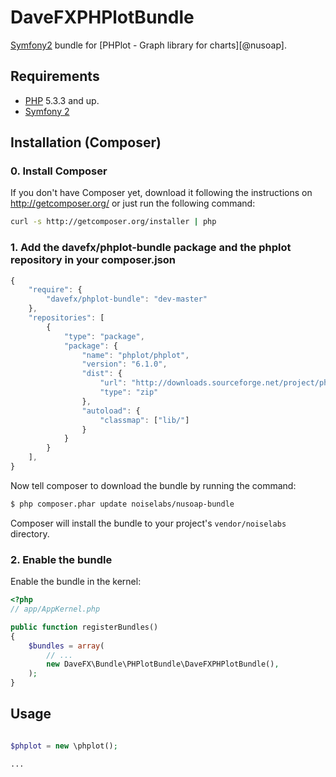 DaveFXPHPlotBundle
==================

[@php]:     http://php.net/                 "PHP: Hypertext Preprocessor"
[@phplot]:  http://phplot.sourceforge.net/  "PHPlot - PHPlot is a graph library for charts."
[@symfony]: http://www.symfony.com/         "High Performance PHP Framework for Web Development"

[Symfony2][@symfony] bundle for [PHPlot - Graph library for charts][@nusoap].

Requirements
------------

* [PHP][@php] 5.3.3 and up.
* [Symfony 2][@symfony]

Installation (Composer)
-----------------------

### 0. Install Composer

If you don't have Composer yet, download it following the instructions on
http://getcomposer.org/ or just run the following command:

``` bash
curl -s http://getcomposer.org/installer | php
```

### 1. Add the davefx/phplot-bundle package and the phplot repository in your composer.json

```js
{
    "require": {
        "davefx/phplot-bundle": "dev-master"
    },
    "repositories": [
        {
            "type": "package",
            "package": {
                "name": "phplot/phplot",
                "version": "6.1.0",
                "dist": {
                    "url": "http://downloads.sourceforge.net/project/phplot/phplot/6.1.0/phplot-6.1.0.zip",
                    "type": "zip"
                },
                "autoload": {
                    "classmap": ["lib/"]
                }
            }
        }
    ],
}
```
Now tell composer to download the bundle by running the command:

```bash
$ php composer.phar update noiselabs/nusoap-bundle
```

Composer will install the bundle to your project's `vendor/noiselabs` directory.

### 2. Enable the bundle

Enable the bundle in the kernel:

```php
<?php
// app/AppKernel.php

public function registerBundles()
{
    $bundles = array(
        // ...
        new DaveFX\Bundle\PHPlotBundle\DaveFXPHPlotBundle(),
    );
}
```

Usage
-----

```php

$phplot = new \phplot();

...
```
